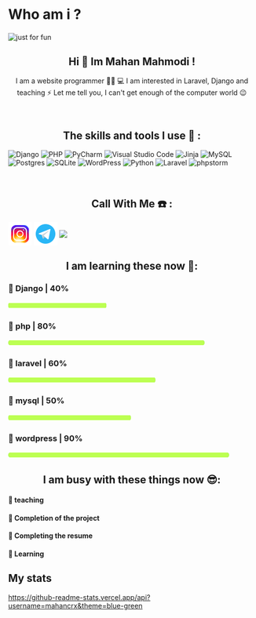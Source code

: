 # Who am i ?

<img align="center" src="https://github.com/mahancrx/mahancrx/assets/87831227/dbc71c23-9e98-40b3-b8b3-65b4ca91d1a7" alt="just for fun">
<h2 align="center">Hi 👋 Im Mahan Mahmodi ! 
</h2>
<p align="center">I am a website programmer 👨🏻 💻 I am interested in Laravel, Django and teaching ⚡️ Let me tell you, I can't get enough of the computer world 😉</p>
<br>
<h2 align="center">The skills and tools I use 🎢 :</h2>

![Django](https://img.shields.io/badge/django-%23092E20.svg?style=for-the-badge&logo=django&logoColor=white) ![PHP](https://img.shields.io/badge/php-%23777BB4.svg?style=for-the-badge&logo=php&logoColor=white)  ![PyCharm](https://img.shields.io/badge/pycharm-143?style=for-the-badge&logo=pycharm&logoColor=black&color=black&labelColor=green)  ![Visual Studio Code](https://img.shields.io/badge/Visual%20Studio%20Code-0078d7.svg?style=for-the-badge&logo=visual-studio-code&logoColor=white)  ![Jinja](https://img.shields.io/badge/jinja-white.svg?style=for-the-badge&logo=jinja&logoColor=black)  ![MySQL](https://img.shields.io/badge/mysql-%2300f.svg?style=for-the-badge&logo=mysql&logoColor=white)  ![Postgres](https://img.shields.io/badge/postgres-%23316192.svg?style=for-the-badge&logo=postgresql&logoColor=white)
  ![SQLite](https://img.shields.io/badge/sqlite-%2307405e.svg?style=for-the-badge&logo=sqlite&logoColor=white)  ![WordPress](https://img.shields.io/badge/WordPress-%23117AC9.svg?style=for-the-badge&logo=WordPress&logoColor=white)  	![Python](https://img.shields.io/badge/python-3670A0?style=for-the-badge&logo=python&logoColor=ffdd54)  ![Laravel](https://img.shields.io/badge/Laravel-FF2D20?style=for-the-badge&logo=laravel&logoColor=white)  ![phpstorm](http://img.shields.io/badge/-PHPStorm-181717?style=for-the-badge&logo=phpstorm&logoColor=white)

<br>
<h2 align="center">Call With Me ☎️  :</h2>

<a align="center" href="https://www.instagram.com/wahawn_/"><img align="center" src="https://github.com/mahancrx/mahancrx/blob/main/image/icons8-instagram-logo-48.png"></a>
<a align="center" href="https://t.me/exiteboy"><img align="center" src="https://github.com/mahancrx/mahancrx/blob/main/image/icons8-telegram-logo-48.png"></a>
<a align="center" href="https://wa.me/989157817553"><img align="center" src="https://static.xx.fbcdn.net/assets/?revision=847097093873056&name=platform-agnostic-green-medium-en-us&density=1" style="width:200px"></a>

<h2 align="center"> I am learning these now 🌱:</h2>
<h3 align="left">🔮 Django | 40%</h3><img align="left" src="https://raw.githubusercontent.com/imrrobat/imrrobat/main/images/bar.png" width="200px" height="16px"></h3>
<br>
<h3 align="left">🔮 php | 80%</h3><img align="left" src="https://raw.githubusercontent.com/imrrobat/imrrobat/main/images/bar.png" width="400px" height="16px"></h3>
<br>
<h3 align="left">🔮 laravel | 60%</h3><img align="left" src="https://raw.githubusercontent.com/imrrobat/imrrobat/main/images/bar.png" width="300px" height="16px"></h3>
<br>
<h3 align="left">🔮 mysql | 50%</h3><img align="left" src="https://raw.githubusercontent.com/imrrobat/imrrobat/main/images/bar.png" width="250px" height="16px"></h3>
<br>
<h3 align="left">🔮 wordpress | 90%</h3><img align="left" src="https://raw.githubusercontent.com/imrrobat/imrrobat/main/images/bar.png" width="450px" height="16px"></h3>
<br>

<h2 align="center">I am busy with these things now 😎:</h2>
<h4 align="left">💫 teaching</h4>
<h4 align="left">💫 Completion of the project</h4>
<h4 align="left">💫 Completing the resume</h4>
<h4 align="left">💫 Learning</h4>

## My stats

https://github-readme-stats.vercel.app/api?username=mahancrx&theme=blue-green

